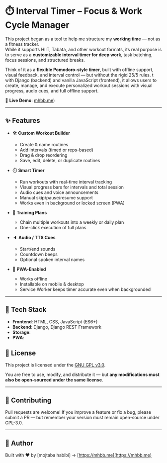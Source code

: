 # ⏱️ Interval Timer – Focus & Work Cycle Manager

This project began as a tool to help me structure my **working time** — not as a fitness tracker.  
While it supports HIIT, Tabata, and other workout formats, its real purpose is to serve as a **customizable interval timer for deep work**, task batching, focus sessions, and structured breaks.

Think of it as a **flexible Pomodoro-style timer**, built with offline support, visual feedback, and interval control — but without the rigid 25/5 rules.
t with Django (backend) and vanilla JavaScript (frontend), it allows users to create, manage, and execute personalized workout sessions with visual progress, audio cues, and full offline support.

🔗 **Live Demo**: [mhbb.me](https://mhbb.me/interval-timer/))

---

## ✨ Features

- 🛠️ **Custom Workout Builder**

  - Create & name routines
  - Add intervals (timed or reps-based)
  - Drag & drop reordering
  - Save, edit, delete, or duplicate routines

- ⏱️ **Smart Timer**

  - Run workouts with real-time interval tracking
  - Visual progress bars for intervals and total session
  - Audio cues and voice announcements
  - Manual skip/pause/resume support
  - Works even in background or locked screen (PWA)

- 📅 **Training Plans**

  - Chain multiple workouts into a weekly or daily plan
  - One-click execution of full plans

- 🔈 **Audio / TTS Cues**

  - Start/end sounds
  - Countdown beeps
  - Optional spoken interval names

- 📱 **PWA-Enabled**
  - Works offline
  - Installable on mobile & desktop
  - Service Worker keeps timer accurate even when backgrounded

---

## 🧰 Tech Stack

- **Frontend**: HTML, CSS, JavaScript (ES6+)
- **Backend**: Django, Django REST Framework
- **Storage**:
- **PWA**:

## 📄 License

This project is licensed under the [GNU GPL v3.0](./LICENSE).

You are free to use, modify, and distribute it —
but **any modifications must also be open-sourced under the same license**.

---

## 🙌 Contributing

Pull requests are welcome!
If you improve a feature or fix a bug, please submit a PR — but remember your version must remain open-source under GPL-3.0.

---

## 👤 Author

Built with ❤️ by \[mojtaba habibi]
→ [https://mhbb.me](https://mhbb.me)
